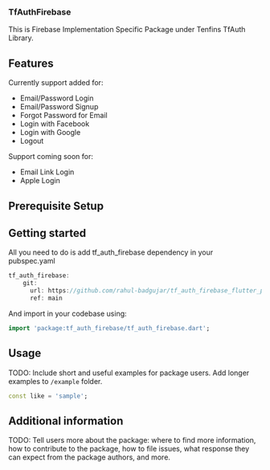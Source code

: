 ### TfAuthFirebase
This is Firebase Implementation Specific Package under Tenfins TfAuth Library.

## Features

Currently support added for:

- Email/Password Login
- Email/Password Signup
- Forgot Password for Email
- Login with Facebook
- Login with Google
- Logout

Support coming soon for:

- Email Link Login
- Apple Login

## Prerequisite Setup



## Getting started

All you need to do is add tf_auth_firebase dependency in your pubspec.yaml

```dart
tf_auth_firebase:
    git:
      url: https://github.com/rahul-badgujar/tf_auth_firebase_flutter_package.git
      ref: main
```

And import in your codebase using:

```dart
import 'package:tf_auth_firebase/tf_auth_firebase.dart';
```

## Usage

TODO: Include short and useful examples for package users. Add longer examples
to `/example` folder. 

```dart
const like = 'sample';
```

## Additional information

TODO: Tell users more about the package: where to find more information, how to 
contribute to the package, how to file issues, what response they can expect 
from the package authors, and more.
